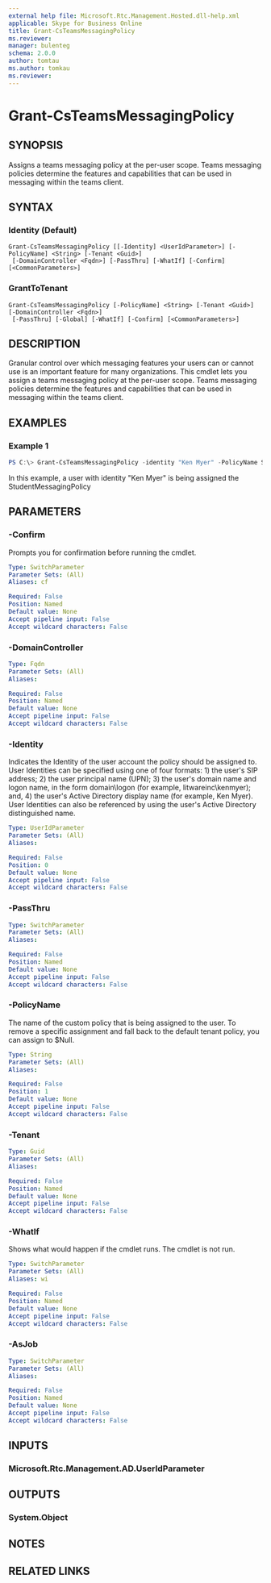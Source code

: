 ```yaml
---
external help file: Microsoft.Rtc.Management.Hosted.dll-help.xml 
applicable: Skype for Business Online
title: Grant-CsTeamsMessagingPolicy
ms.reviewer: 
manager: bulenteg
schema: 2.0.0
author: tomtau
ms.author: tomkau
ms.reviewer:
---
```


# Grant-CsTeamsMessagingPolicy

## SYNOPSIS
Assigns a teams messaging policy at the per-user scope. Teams messaging policies determine the features and capabilities that can be used in messaging within the teams client. 


## SYNTAX

### Identity (Default)
```
Grant-CsTeamsMessagingPolicy [[-Identity] <UserIdParameter>] [-PolicyName] <String> [-Tenant <Guid>]
 [-DomainController <Fqdn>] [-PassThru] [-WhatIf] [-Confirm] [<CommonParameters>]
```

### GrantToTenant
```
Grant-CsTeamsMessagingPolicy [-PolicyName] <String> [-Tenant <Guid>] [-DomainController <Fqdn>]
 [-PassThru] [-Global] [-WhatIf] [-Confirm] [<CommonParameters>]
```

## DESCRIPTION
Granular control over which messaging features your users can or cannot use is an important feature for many organizations.  This cmdlet lets you assign a teams messaging policy at the per-user scope. Teams messaging policies determine the features and capabilities that can be used in messaging within the teams client.

## EXAMPLES

### Example 1
```powershell
PS C:\> Grant-CsTeamsMessagingPolicy -identity "Ken Myer" -PolicyName StudentMessagingPolicy
```

In this example, a user with identity "Ken Myer" is being assigned the StudentMessagingPolicy

## PARAMETERS

### -Confirm
Prompts you for confirmation before running the cmdlet.

```yaml
Type: SwitchParameter
Parameter Sets: (All)
Aliases: cf

Required: False
Position: Named
Default value: None
Accept pipeline input: False
Accept wildcard characters: False
```

### -DomainController

```yaml
Type: Fqdn
Parameter Sets: (All)
Aliases:

Required: False
Position: Named
Default value: None
Accept pipeline input: False
Accept wildcard characters: False
```

### -Identity
Indicates the Identity of the user account the policy should be assigned to. User Identities can be specified using one of four formats: 1) the user's SIP address; 2) the user principal name (UPN); 3) the user's domain name and logon name, in the form domain\logon (for example, litwareinc\kenmyer); and, 4) the user's Active Directory display name (for example, Ken Myer). User Identities can also be referenced by using the user's Active Directory distinguished name.

```yaml
Type: UserIdParameter
Parameter Sets: (All)
Aliases:

Required: False
Position: 0
Default value: None
Accept pipeline input: False
Accept wildcard characters: False
```

### -PassThru

```yaml
Type: SwitchParameter
Parameter Sets: (All)
Aliases:

Required: False
Position: Named
Default value: None
Accept pipeline input: False
Accept wildcard characters: False
```

### -PolicyName
The name of the custom policy that is being assigned to the user.    To remove a specific assignment and fall back to the default tenant policy, you can assign to $Null.

```yaml
Type: String
Parameter Sets: (All)
Aliases:

Required: False
Position: 1
Default value: None
Accept pipeline input: False
Accept wildcard characters: False
```

### -Tenant

```yaml
Type: Guid
Parameter Sets: (All)
Aliases:

Required: False
Position: Named
Default value: None
Accept pipeline input: False
Accept wildcard characters: False
```

### -WhatIf
Shows what would happen if the cmdlet runs.
The cmdlet is not run.

```yaml
Type: SwitchParameter
Parameter Sets: (All)
Aliases: wi

Required: False
Position: Named
Default value: None
Accept pipeline input: False
Accept wildcard characters: False
```

### -AsJob

```yaml
Type: SwitchParameter
Parameter Sets: (All)
Aliases:

Required: False
Position: Named
Default value: None
Accept pipeline input: False
Accept wildcard characters: False
```

## INPUTS

### Microsoft.Rtc.Management.AD.UserIdParameter


## OUTPUTS

### System.Object

## NOTES

## RELATED LINKS

